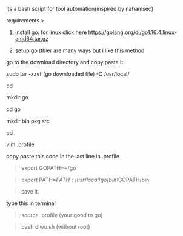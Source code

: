 its a bash script for tool automation(inspired by nahamsec)

requirements >

1. install go: for linux click here https://golang.org/dl/go1.16.4.linux-amd64.tar.gz

2. setup go (thier are many ways but i like this method

go to the download directory and copy paste it

sudo tar -xzvf (go downloaded file) -C /usr/local/

cd

mkdir go

cd go

mkdir bin pkg src

cd

vim .profile


copy paste this code in the last line in .profile

> export GOPATH=~/go

> export PATH=$PATH:/usr/local/go/bin:$GOPATH/bin

> save it.
 
type this in terminal

> source .profile (your good to go)

> bash diwu.sh (without root)
